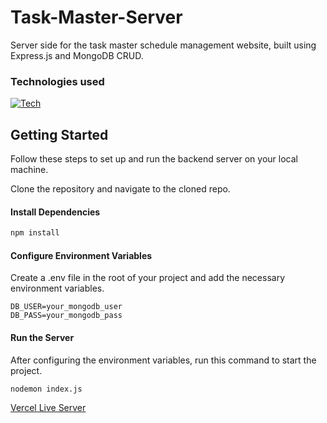# Task-Master-Server

Server side for the task master schedule management website, built using Express.js and MongoDB CRUD.

### Technologies used

[![Tech](https://skillicons.dev/icons?i=nodejs,express,mongodb,vercel)](https://skillicons.dev)

## Getting Started

Follow these steps to set up and run the backend server on your local machine.

Clone the repository and navigate to the cloned repo.

#### Install Dependencies

```bash
npm install
```

#### Configure Environment Variables

Create a .env file in the root of your project and add the necessary environment variables.

```env
DB_USER=your_mongodb_user
DB_PASS=your_mongodb_pass
```

#### Run the Server

After configuring the environment variables, run this command to start the project.

```bash
nodemon index.js
```

[Vercel Live Server](https://task-master-server-liard.vercel.app/)
